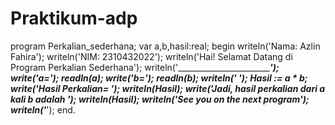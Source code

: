 # Praktikum-adp
program Perkalian_sederhana; 
var
  a,b,hasil:real;
begin
  writeln('Nama: Azlin Fahira');
  writeln('NIM: 2310432022');
  writeln('Hai! Selamat Datang di Program Perkalian Sederhana');
  writeln('__________________________________________________');
  write('a=');
  readln(a);
  write('b=');
  readln(b);
  writeln('                           ');
  Hasil := a * b;
  write('Hasil Perkalian= ');
  writeln(Hasil);
  write('Jadi, hasil perkalian dari a kali b adalah ');
  writeln(Hasil);
  writeln('See you on the next program');
  writeln('___________________________');
end.

